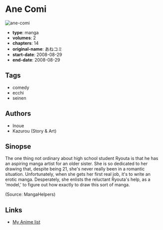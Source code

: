 # Ane Comi

![ane-comi](https://cdn.myanimelist.net/images/manga/2/188811.jpg)

-   **type**: manga
-   **volumes**: 2
-   **chapters**: 14
-   **original-name**: あねコミ
-   **start-date**: 2008-08-29
-   **end-date**: 2008-08-29

## Tags

-   comedy
-   ecchi
-   seinen

## Authors

-   Inoue
-   Kazurou (Story & Art)

## Sinopse

The one thing not ordinary about high school student Ryouta is that he has an aspiring manga artist for an older sister. She is so dedicated to her drawing that, despite being 21, she's never really been in a romantic situation. Unfortunately, when she gets her first real job, it's to write an erotic manga. Desperately, she enlists the reluctant Ryouta's help, as a 'model,' to figure out how exactly to draw this sort of manga.

(Source: MangaHelpers)

## Links

-   [My Anime list](https://myanimelist.net/manga/16658/Ane_Comi)
